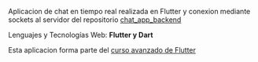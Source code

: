 Aplicacion de chat en tiempo real realizada en Flutter y conexion mediante sockets al servidor del repositorio [chat_app_backend](https://github.com/v-cardona/chat_app_backend)

Lenguajes y Tecnologías Web: **Flutter y Dart**

Esta aplicacion forma parte del [curso avanzado de Flutter](https://www.udemy.com/course/flutter-avanzado-fernando-herrera/)

